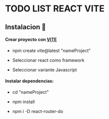 # TODO LIST REACT VITE 

## Instalacion 📝 

#### Crear proyecto con [VITE](https://vite.dev/guide/) 

 - npm create vite@latest "nameProject"
 
 - Seleccionar react como framework
 
 - Seleccionar variante Javascript
 
 #### Instalar dependencias:
 - cd "nameProject" 
 
 - npm install
 
 - npm i -D react-router-do
 
 



